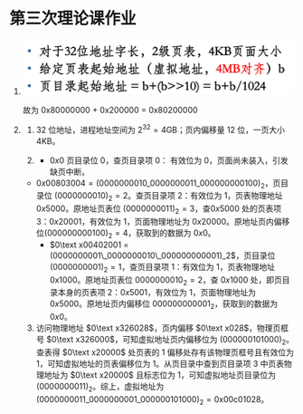 # 第三次理论课作业

1. ![image-20230407235331026](assets/image-20230407235331026.png)

   故为 0x80000000 + 0x200000 = 0x80200000

2. 1) $32$ 位地址，进程地址空间为 $2^{32}=4\text{GB}$；页内偏移量 $12$ 位，一页大小 $4\text{KB}$。

   2) - $0x0$ 页目录位 $0$，查页目录项 $0$： 有效位为 $0$，页面尚未装入，引发缺页中断。
   - $0x00803004 = (0000000010\_0000000011\_000000000100)_2$，页目录位 $(0000000010)_2 = 2$。查页目录项 $2$：有效位为 $1$，页表物理地址 $0x5000$。原地址页表位 $(0000000011)_2 = 3$，查$0x5000$ 处的页表项 $3$：$0x20001$，有效位为 $1$，页面物理地址为 $0x20000$。原地址页内偏移位$(000000000100)_2 = 4$，获取到的数据为 $0x0$。
      - $0\text x00402001 = (0000000001\_0000000010\_000000000001)_2$，页目录位 $(0000000001)_2 = 1$，查页目录项 $1$：有效位为 $1$，页表物理地址0x1000。原地址页表位 $0000000010_2 = 2$，查 $0x1000$ 处，即页目录本身的页表项 $2$：$0x5001$，有效位为 $1$，页面物理地址为 $0x5000$。原地址页内偏移位 $000000000001_2$，获取到的数据为 $0x0$。

   3) 访问物理地址 $0\text x326028$，页内偏移 $0\text x028$，物理页框号 $0\text x326000$，可知虚拟地址页内偏移位为 $(000000101000)_2$。查表得 $0\text x20000$ 处页表的 $1$ 偏移处存有该物理页框号且有效位为 $1$，可知虚拟地址的页表偏移位为 $1$。从页目录中查到页目录项 $3$ 中页表物理地址为 $0\text x20000$ 且标志位为 $1$，可知虚拟地址页目录位为 $(0000000011)_2$。综上，虚拟地址为 $(0000000011\_0000000001\_000000101000)_2=\text{0x00c01028}$。